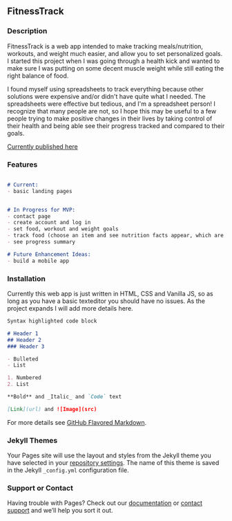 ## FitnessTrack


### Description 

FitnessTrack is a web app intended to make tracking meals/nutrition, workouts, and weight much easier, and allow you to set personalized goals. I started this project when I was going through a health kick and wanted to make sure I was putting on some decent muscle weight while still eating the right balance of food. 

I found myself using spreadsheets to track everything because other solutions were expensive and/or didn't have quite what I needed. The spreadsheets were effective but tedious, and I'm a spreadsheet person! I recognize that many people are not, so I hope this may be useful to a few people trying to make positive changes in their lives by taking control of their health and being able see their progress tracked and compared to their goals.

[Currently published here](https://andydupuis.github.io/fitnesstrack/)

### Features

```markdown

# Current: 
- basic landing pages


# In Progress for MVP: 
- contact page 
- create account and log in 
- set food, workout and weight goals
- track food (choose an item and see nutrition facts appear, which are tracked and summed for the day, week, etc.), workouts and weight
- see progress summary 

# Future Enhancement Ideas: 
- build a mobile app  

```

### Installation

Currently this web app is just written in HTML, CSS and Vanilla JS, so as long as you have a basic texteditor you should have no issues. As the project expands I will add more details here.

```markdown
Syntax highlighted code block

# Header 1
## Header 2
### Header 3

- Bulleted
- List

1. Numbered
2. List

**Bold** and _Italic_ and `Code` text

[Link](url) and ![Image](src)
```

For more details see [GitHub Flavored Markdown](https://guides.github.com/features/mastering-markdown/).

### Jekyll Themes

Your Pages site will use the layout and styles from the Jekyll theme you have selected in your [repository settings](https://github.com/AndyDupuis/fitnesstrack/settings). The name of this theme is saved in the Jekyll `_config.yml` configuration file.

### Support or Contact

Having trouble with Pages? Check out our [documentation](https://help.github.com/categories/github-pages-basics/) or [contact support](https://github.com/contact) and we’ll help you sort it out.
